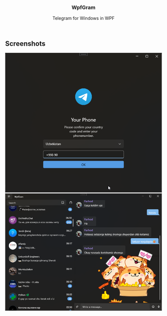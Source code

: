 <p align="center">
  <h3 align="center">WpfGram</h3>

  <p align="center">
    Telegram for Windows in WPF
  </p>
</p>
<br>

<a name="screenshots"></a>
## Screenshots
![1](/ScreenShots/Screen1.png)
![2](/ScreenShots/Screen2.png)
